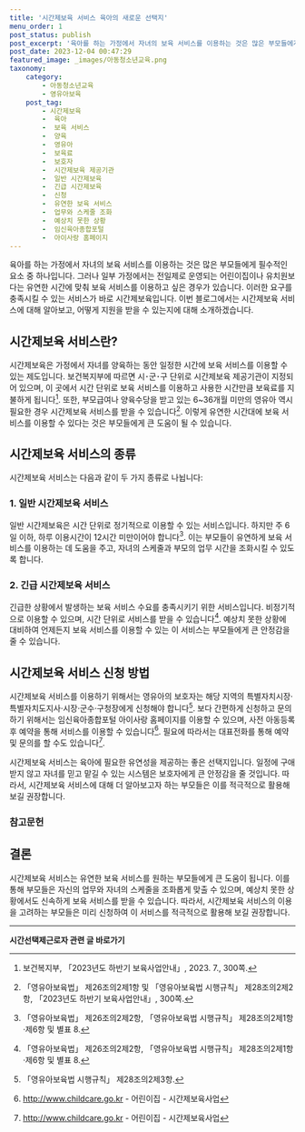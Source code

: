 ```yaml
---
title: '시간제보육 서비스 육아의 새로운 선택지'
menu_order: 1
post_status: publish
post_excerpt: '육아를 하는 가정에서 자녀의 보육 서비스를 이용하는 것은 많은 부모들에게 필수적인 요소 중 하나입니다. 그러나 일부 가정에서는 전일제로 운영되는 어린이집이나 유치원보다는 유연한 시간에 맞춰 보육 서비스를 이용하고 싶은 경우가 있습니다. 이러한 요구를 충족시킬 수 있는 서비스가 바로 시간제보육입니다. 이번 블로그에서는 시간제보육 서비스에 대해 알아보고, 어떻게 지원을 받을 수 있는지에 대해 소개하겠습니다.'
post_date: 2023-12-04 00:47:29
featured_image: _images/아동청소년교육.png
taxonomy:
    category:
        - 아동청소년교육
        - 영유아보육
    post_tag:
        - 시간제보육
        -  육아
        -  보육 서비스
        -  양육
        -  영유아
        -  보육료
        -  보호자
        -  시간제보육 제공기관
        -  일반 시간제보육
        -  긴급 시간제보육
        -  신청
        -  유연한 보육 서비스
        -  업무와 스케줄 조화
        -  예상치 못한 상황
        -  임신육아종합포털
        -  아이사랑 홈페이지
---
```



육아를 하는 가정에서 자녀의 보육 서비스를 이용하는 것은 많은 부모들에게 필수적인 요소 중 하나입니다. 그러나 일부 가정에서는 전일제로 운영되는 어린이집이나 유치원보다는 유연한 시간에 맞춰 보육 서비스를 이용하고 싶은 경우가 있습니다. 이러한 요구를 충족시킬 수 있는 서비스가 바로 시간제보육입니다. 이번 블로그에서는 시간제보육 서비스에 대해 알아보고, 어떻게 지원을 받을 수 있는지에 대해 소개하겠습니다.

## 시간제보육 서비스란?

시간제보육은 가정에서 자녀를 양육하는 동안 일정한 시간에 보육 서비스를 이용할 수 있는 제도입니다. 보건복지부에 따르면 시･군･구 단위로 시간제보육 제공기관이 지정되어 있으며, 이 곳에서 시간 단위로 보육 서비스를 이용하고 사용한 시간만큼 보육료를 지불하게 됩니다[^1]. 또한, 부모급여나 양육수당을 받고 있는 6~36개월 미만의 영유아 역시 필요한 경우 시간제보육 서비스를 받을 수 있습니다[^2]. 이렇게 유연한 시간대에 보육 서비스를 이용할 수 있다는 것은 부모들에게 큰 도움이 될 수 있습니다.

## 시간제보육 서비스의 종류

시간제보육 서비스는 다음과 같이 두 가지 종류로 나뉩니다:

### 1. 일반 시간제보육 서비스

일반 시간제보육은 시간 단위로 정기적으로 이용할 수 있는 서비스입니다. 하지만 주 6일 이하, 하루 이용시간이 12시간 미만이어야 합니다[^3]. 이는 부모들이 유연하게 보육 서비스를 이용하는 데 도움을 주고, 자녀의 스케줄과 부모의 업무 시간을 조화시킬 수 있도록 합니다.

### 2. 긴급 시간제보육 서비스

긴급한 상황에서 발생하는 보육 서비스 수요를 충족시키기 위한 서비스입니다. 비정기적으로 이용할 수 있으며, 시간 단위로 서비스를 받을 수 있습니다[^3]. 예상치 못한 상황에 대비하여 언제든지 보육 서비스를 이용할 수 있는 이 서비스는 부모들에게 큰 안정감을 줄 수 있습니다.

## 시간제보육 서비스 신청 방법

시간제보육 서비스를 이용하기 위해서는 영유아의 보호자는 해당 지역의 특별자치시장·특별자치도지사·시장·군수·구청장에게 신청해야 합니다[^4]. 보다 간편하게 신청하고 문의하기 위해서는 임신육아종합포털 아이사랑 홈페이지를 이용할 수 있으며, 사전 아동등록 후 예약을 통해 서비스를 이용할 수 있습니다[^5]. 필요에 따라서는 대표전화를 통해 예약 및 문의를 할 수도 있습니다[^5].

시간제보육 서비스는 육아에 필요한 유연성을 제공하는 좋은 선택지입니다. 일정에 구애받지 않고 자녀를 믿고 맡길 수 있는 시스템은 보호자에게 큰 안정감을 줄 것입니다. 따라서, 시간제보육 서비스에 대해 더 알아보고자 하는 부모들은 이를 적극적으로 활용해 보길 권장합니다.

### 참고문헌

[^1]: 보건복지부, 「2023년도 하반기 보육사업안내」, 2023. 7., 300쪽.
[^2]: 「영유아보육법」 제26조의2제1항 및 「영유아보육법 시행규칙」 제28조의2제2항, 「2023년도 하반기 보육사업안내」, 300쪽.
[^3]: 「영유아보육법」 제26조의2제2항, 「영유아보육법 시행규칙」 제28조의2제1항·제6항 및 별표 8.
[^4]: 「영유아보육법 시행규칙」 제28조의2제3항.
[^5]: http://www.childcare.go.kr - 어린이집 - 시간제보육사업

## 결론

시간제보육 서비스는 유연한 보육 서비스를 원하는 부모들에게 큰 도움이 됩니다. 이를 통해 부모들은 자신의 업무와 자녀의 스케줄을 조화롭게 맞출 수 있으며, 예상치 못한 상황에서도 신속하게 보육 서비스를 받을 수 있습니다. 따라서, 시간제보육 서비스의 이용을 고려하는 부모들은 미리 신청하여 이 서비스를 적극적으로 활용해 보길 권장합니다.
<!-- wp:separator -->
<hr class="wp-block-separator has-alpha-channel-opacity"/>
<!-- /wp:separator -->

<!-- wp:group {"backgroundColor":"base","layout":{"type":"constrained"}} -->
<div class="wp-block-group has-base-background-color has-background"><!-- wp:paragraph {"align":"center","fontSize":"medium"} -->
<p class="has-text-align-center has-large-font-size"><strong>시간선택제근로자 관련 글 바로가기</strong></p>
<!-- /wp:paragraph -->


<!-- wp:latest-posts
{"categories":[{"id":10911,"count":19,"description":"","link":"https://uknowlaw.com/category/%ec%8b%9c%ea%b0%84%ec%84%a0%ed%83%9d%ec%a0%9c%ea%b7%bc%eb%a1%9c%ec%9e%90/","name":"시간선택제근로자","slug":"시간선택제근로자","taxonomy":"category","parent":0,"meta":[],"_links":{"self":[{"href":"https://uknowlaw.com/wp-json/wp/v2/categories/10911"}],"collection":[{"href":"https://uknowlaw.com/wp-json/wp/v2/categories"}],"about":[{"href":"https://uknowlaw.com/wp-json/wp/v2/taxonomies/category"}],"wp:post_type":[{"href":"https://uknowlaw.com/wp-json/wp/v2/posts?categories=10911"}],"curies":[{"name":"wp","href":"https://api.w.org/{rel}","templated":true}]}}],"postsToShow":100,"excerptLength":28,"postLayout":"grid","columns":2,"featuredImageAlign":"left","featuredImageSizeSlug":"large","fontSize":"small"} /--></div>
<!-- /wp:group -->